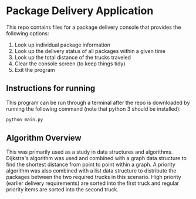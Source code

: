 
# Package Delivery Application

This repo contains files for a package delivery console that provides the following options:

1. Look up individual package information
2. Look up the delivery status of all packages within a given time
3. Look up the total distance of the trucks traveled
4. Clear the console screen (to keep things tidy)
5. Exit the program

## Instructions for running

This program can be run through a terminal after the repo is downloaded by running the following command (note that python 3 should be installed):

```python
python main.py
```

## Algorithm Overview

This was primarily used as a study in data structures and algorithms.  Dijkstra's algorithm was used and combined with a graph data structure to find the shortest distance from point to point within a graph.  A priority algorithm was also combined with a list data structure to distribute the packages between the two required trucks in this scenario.  High priority (earlier delivery requirements) are sorted into the first truck and regular priority items are sorted into the second truck.
